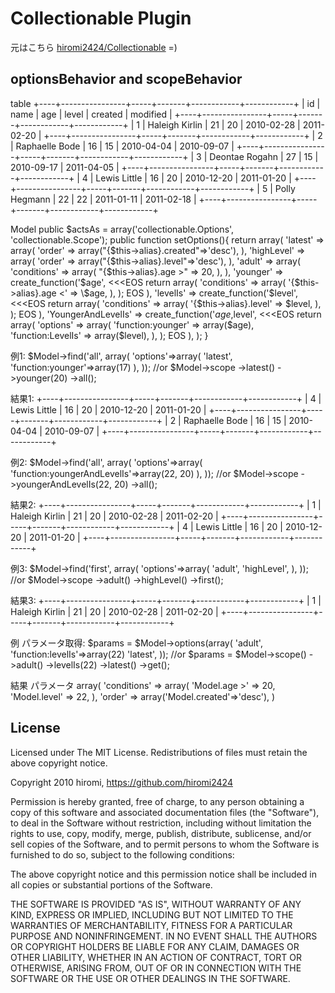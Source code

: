 # Collectionable Plugin #

元はこちら [hiromi2424/Collectionable](http://github.com/hiromi2424/Collectionable) =)


## optionsBehavior and scopeBehavior


table
    +----+----------------+-----+-------+------------+------------+
    | id | name           | age | level | created    | modified   |
    +----+----------------+-----+-------+------------+------------+
    |  1 | Haleigh Kirlin |  21 |    20 | 2010-02-28 | 2011-02-20 |
    +----+----------------+-----+-------+------------+------------+
    |  2 | Raphaelle Bode |  16 |    15 | 2010-04-04 | 2010-09-07 |
    +----+----------------+-----+-------+------------+------------+
    |  3 | Deontae Rogahn |  27 |    15 | 2010-09-17 | 2011-04-05 |
    +----+----------------+-----+-------+------------+------------+
    |  4 | Lewis Little   |  16 |    20 | 2010-12-20 | 2011-01-20 |
    +----+----------------+-----+-------+------------+------------+
    |  5 | Polly Hegmann  |  22 |    22 | 2011-01-11 | 2011-02-18 |
    +----+----------------+-----+-------+------------+------------+



Model
    public $actsAs = array('collectionable.Options', 'collectionable.Scope');
    public function setOptions(){
        return array(
            'latest' => array(
                'order' => array("{$this->alias}.created"=>'desc'),
            ),
            'highLevel' => array(
                'order' => array("{$this->alias}.level"=>'desc'),
            ),
            'adult' => array(
                'conditions' => array(
                    "{$this->alias}.age >" => 20,
                ),
            ),
            'younger' => create_function('$age', <<<EOS
                return array(
                    'conditions' => array(
                        '{$this->alias}.age <' => \$age,
                    ),
                );
    EOS
            ),
            'levelIs' => create_function('$level', <<<EOS
                return array(
                    'conditions' => array(
                        '{$this->alias}.level' => \$level,
                    ),
                );
    EOS
            ),
            'YoungerAndLevelIs' => create_function('$age,$level', <<<EOS
                return array(
                    'options' => array(
                        'function:younger' => array(\$age),
                        'function:LevelIs' => array(\$level),
                    ),
                );
    EOS
            ),
        );
    }


例1:
    $Model->find('all', array(
        'options'=>array(
            'latest',
            'function:younger'=>array(17)
        ),
    ));
    //or
    $Model->scope
        ->latest()
        ->younger(20)
        ->all();

結果1:
    +----+----------------+-----+-------+------------+------------+
    |  4 | Lewis Little   |  16 |    20 | 2010-12-20 | 2011-01-20 |
    +----+----------------+-----+-------+------------+------------+
    |  2 | Raphaelle Bode |  16 |    15 | 2010-04-04 | 2010-09-07 |
    +----+----------------+-----+-------+------------+------------+

例2:
    $Model->find('all', array(
        'options'=>array(
            'function:youngerAndLevelIs'=>array(22, 20)
        ),
    ));
    //or
    $Model->scope
        ->youngerAndLevelIs(22, 20)
        ->all();

結果2:
    +----+----------------+-----+-------+------------+------------+
    |  1 | Haleigh Kirlin |  21 |    20 | 2010-02-28 | 2011-02-20 |
    +----+----------------+-----+-------+------------+------------+
    |  4 | Lewis Little   |  16 |    20 | 2010-12-20 | 2011-01-20 |
    +----+----------------+-----+-------+------------+------------+

例3:
    $Model->find('first', array(
        'options'=>array(
            'adult',
            'highLevel',
        ),
    ));
    //or
    $Model->scope
        ->adult()
        ->highLevel()
        ->first();

結果3:
    +----+----------------+-----+-------+------------+------------+
    |  1 | Haleigh Kirlin |  21 |    20 | 2010-02-28 | 2011-02-20 |
    +----+----------------+-----+-------+------------+------------+


例 パラメータ取得:
    $params = $Model->options(array(
        'adult',
        'function:levelIs'=>array(22)
        'latest',
    ));
    //or
    $params = $Model->scope()
        ->adult()
        ->levelIs(22)
        ->latest()
        ->get();

結果 パラメータ
    array(
        'conditions' => array(
            'Model.age >' => 20,
            'Model.level' => 22,
        ),
        'order' => array('Model.created'=>'desc'),
    )




## License

Licensed under The MIT License.
Redistributions of files must retain the above copyright notice.


Copyright 2010 hiromi, https://github.com/hiromi2424

Permission is hereby granted, free of charge, to any person obtaining a copy
of this software and associated documentation files (the "Software"), to deal
in the Software without restriction, including without limitation the rights
to use, copy, modify, merge, publish, distribute, sublicense, and/or sell
copies of the Software, and to permit persons to whom the Software is
furnished to do so, subject to the following conditions:

The above copyright notice and this permission notice shall be included in
all copies or substantial portions of the Software.

THE SOFTWARE IS PROVIDED "AS IS", WITHOUT WARRANTY OF ANY KIND, EXPRESS OR
IMPLIED, INCLUDING BUT NOT LIMITED TO THE WARRANTIES OF MERCHANTABILITY,
FITNESS FOR A PARTICULAR PURPOSE AND NONINFRINGEMENT. IN NO EVENT SHALL THE
AUTHORS OR COPYRIGHT HOLDERS BE LIABLE FOR ANY CLAIM, DAMAGES OR OTHER
LIABILITY, WHETHER IN AN ACTION OF CONTRACT, TORT OR OTHERWISE, ARISING FROM,
OUT OF OR IN CONNECTION WITH THE SOFTWARE OR THE USE OR OTHER DEALINGS IN
THE SOFTWARE.

